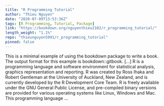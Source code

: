 ```yaml
---
title: "R Programming Tutorial"
author: "Thieu Nguyen"
date: "2020-07-09T13:53:36Z"
tags: [R Programming, Tutorial, Package]
link: "https://bookdown.org/nguyenthieu2102/r_programming_tutorial/"
length_weight: "1.1%"
repo: "thieunguyen5991/r_programming_tutorial"
pinned: false
---
```


This is a minimal example of using the bookdown package to write a book. The output format for this example is bookdown::gitbook. [...] R is a programming language and software environment for statistical analysis, graphics representation and reporting. R was created by Ross Ihaka and Robert Gentleman at the University of Auckland, New Zealand, and is currently developed by the R Development Core Team. R is freely available under the GNU General Public License, and pre-compiled binary versions are provided for various operating systems like Linux, Windows and Mac. This programming language ...
